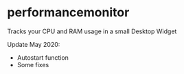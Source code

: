 # performancemonitor
Tracks your CPU and RAM usage in a small Desktop Widget

Update May 2020:
+ Autostart function
+ Some fixes
